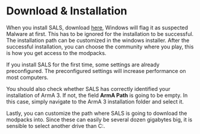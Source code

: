 # Download & Installation

When you install SALS, download [here](https://sals-app.com/), Windows will flag it as suspected Malware at first. This has to be ignored for the installation to be successful. The installation path can be customized in the windows installer. After the successful installation, you can choose the community where you play, this is how you get access to the modpacks. 

If you install SALS for the first time, some settings are already preconfigured. The preconfigured settings will increase performance on most computers. 

You should also check whether SALS has correctly identified your installation of ArmA 3. If not, the field **ArmA Path** is going to be empty. In this case, simply navigate to the ArmA 3 installation folder and select it. 

Lastly, you can customize the path where SALS is going to download the modpacks into. Since these can easily be several dozen gigabytes big, it is sensible to select another drive than C:. 
